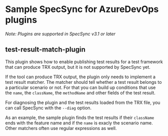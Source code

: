 # Sample SpecSync for AzureDevOps plugins

_Note: Plugins are supported in SpecSync v3.1 or later_

## test-result-match-plugin

This plugin shows how to enable publishing test results for a test framework that can 
produce TRX output, but it is not supported by SpecSync yet.

If the tool can produce TRX output, the plugin only needs to implement a test result matcher.
The matcher should tell whether a test result belongs to a particular scenario or not. For that 
you can build up conditions that use the `name`, the `className`, the `methodName` and other fields 
of the test result.

For diagnosing the plugin and the test results loaded from the TRX file, you can call SpecSync with the
`--diag` option.

As an example, the sample plugin finds the test results if their `className` ends with the feature name and 
if the `name` is exacly the scenario name. Other matchers often use regular expressions as well.
